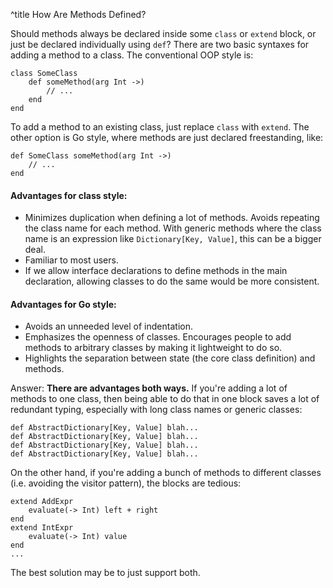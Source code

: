 ^title How Are Methods Defined?

Should methods always be declared inside some `class` or `extend` block, or just
be declared individually using `def`? There are two basic syntaxes for adding a
method to a class. The conventional OOP style is:

    class SomeClass
        def someMethod(arg Int ->)
            // ...
        end
    end

To add a method to an existing class, just replace `class` with `extend`. The
other option is Go style, where methods are just declared freestanding, like:

    def SomeClass someMethod(arg Int ->)
        // ...
    end

#### Advantages for class style:

* Minimizes duplication when defining a lot of methods. Avoids repeating the
  class name for each method. With generic methods where the class name is an
  expression like `Dictionary[Key, Value]`, this can be a bigger deal.
* Familiar to most users.
* If we allow interface declarations to define methods in the main declaration,
  allowing classes to do the same would be more consistent.
  
#### Advantages for Go style:
* Avoids an unneeded level of indentation.
* Emphasizes the openness of classes. Encourages people to add methods to
  arbitrary classes by making it lightweight to do so.
* Highlights the separation between state (the core class definition) and
  methods.

Answer: **There are advantages both ways.** If you're adding a lot of methods to one class, then being able to do that in one block saves a lot of redundant typing, especially with long class names or generic classes:

    def AbstractDictionary[Key, Value] blah...
    def AbstractDictionary[Key, Value] blah...
    def AbstractDictionary[Key, Value] blah...
    def AbstractDictionary[Key, Value] blah...

On the other hand, if you're adding a bunch of methods to different classes (i.e. avoiding the visitor pattern), the blocks are tedious:

    extend AddExpr
        evaluate(-> Int) left + right
    end
    extend IntExpr
        evaluate(-> Int) value
    end
    ...

The best solution may be to just support both.
